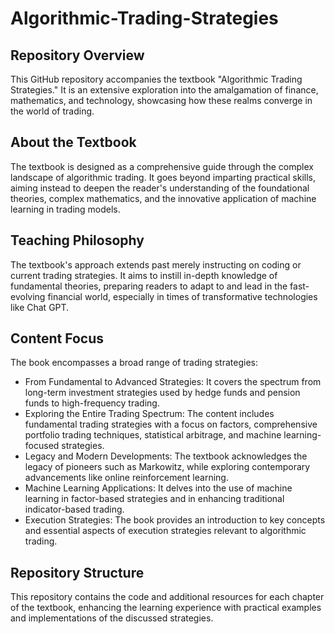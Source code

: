 # Algorithmic-Trading-Strategies

## Repository Overview

This GitHub repository accompanies the textbook "Algorithmic Trading Strategies." It is an extensive exploration into the amalgamation of finance, mathematics, and technology, showcasing how these realms converge in the world of trading.

## About the Textbook

The textbook is designed as a comprehensive guide through the complex landscape of algorithmic trading. It goes beyond imparting practical skills, aiming instead to deepen the reader's understanding of the foundational theories, complex mathematics, and the innovative application of machine learning in trading models.

## Teaching Philosophy

The textbook's approach extends past merely instructing on coding or current trading strategies. It aims to instill in-depth knowledge of fundamental theories, preparing readers to adapt to and lead in the fast-evolving financial world, especially in times of transformative technologies like Chat GPT.

## Content Focus

The book encompasses a broad range of trading strategies:

- From Fundamental to Advanced Strategies: It covers the spectrum from long-term investment strategies used by hedge funds and pension funds to high-frequency trading.
- Exploring the Entire Trading Spectrum: The content includes fundamental trading strategies with a focus on factors, comprehensive portfolio trading techniques, statistical arbitrage, and machine learning-focused strategies.
- Legacy and Modern Developments: The textbook acknowledges the legacy of pioneers such as Markowitz, while exploring contemporary advancements like online reinforcement learning.
- Machine Learning Applications: It delves into the use of machine learning in factor-based strategies and in enhancing traditional indicator-based trading.
- Execution Strategies: The book provides an introduction to key concepts and essential aspects of execution strategies relevant to algorithmic trading.

## Repository Structure

This repository contains the code and additional resources for each chapter of the textbook, enhancing the learning experience with practical examples and implementations of the discussed strategies.


